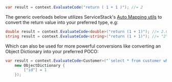 ```csharp
var result = context.EvaluateCode("return ( 1 + 1 )"); //= 2
```

The generic overloads below utilizes ServiceStack's [Auto Mapping utils](https://docs.servicestack.net/auto-mapping) 
to convert the return value into your preferred type, e.g:

```csharp
double result = context.EvaluateCode<double>("return (1 + 1)"); //= 2.0
string result = context.EvaluateCode<string>("return (1 + 1)"); //= "2"
```

Which can also be used for more powerful conversions like converting an Object Dictionary into your preferred POCO:

```csharp
var result = context.EvaluateCode<Customer>("`select * from customer where id=@id` | dbSingle({id}) | return",
    new ObjectDictionary {
        ["id"] = 1
    });
```